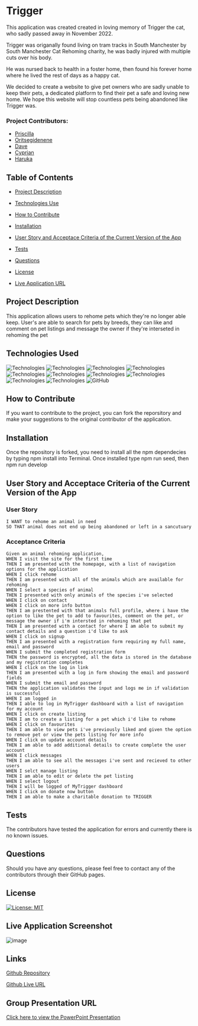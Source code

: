 # Trigger

This application was created created in loving memory of Trigger the cat, who sadly passed away in November 2022.

Trigger was origanally found living on tram tracks in South Manchester by South Manchester Cat Rehoming charity, he was badly injured with multiple cuts over his body.

He was nursed back to health in a foster home, then found his forever home where he lived the rest of days as a happy cat.

We decided to create a website to give pet owners who are sadly unable to keep their pets, a dedicated platform to find their pet a safe and loving new home. We hope this website will stop countless pets being abandoned like Trigger was.

### Project Contributors:

* [Priscilla](https://github.com/priscillaluong)
* [Oritsegidenene](https://github.com/nenebeji)
* [Dave](https://github.com/DaveMon79)
* [Cyprian](https://github.com/capg84)
* [Haruka](https://github.com/Haruka08)



## Table of Contents

- [Project Description](#project-description)

- [Technologies Use](#technologies-used)

- [How to Contribute](#how-to-contribute)

- [Installation](#installation)

- [User Story and Acceptace Criteria of the Current Version of the App](#user-story-and-acceptace-criteria-of-the-current-version-of-the-app)

- [Tests](#tests)

- [Questions](#questions)

- [License](#license)

- [Live Application URL](#live-application-url)

## Project Description

This application allows users to rehome pets which they're no longer able keep. User's are able to search for pets by breeds, they can like and comment on pet listings and message the owner if they're interseted in rehoming the pet

## Technologies Used

![Technologies](https://img.shields.io/badge/-Git-F05032?logo=Git&logoColor=white)
![Technologies](https://img.shields.io/badge/-JavaScript-007396?logo=JavaScript&logoColor=white)
![Technologies](https://img.shields.io/badge/-Node.js-339933?logo=Node.js&logoColor=white)
![Technologies](https://img.shields.io/badge/-npm-CB3837?logo=npm&logoColor=white)
![Technologies](https://img.shields.io/badge/-React-61DAFB?logo=React&logoColor=white)
![Technologies](https://img.shields.io/badge/-Bootstrap-7952B3?logo=Bootstrap&logoColor=white)
![Technologies](https://img.shields.io/badge/-HTML5-E34F26?logo=HTML5&logoColor=white)
![Technologies](https://img.shields.io/badge/-CSS-1572B6?logo=CSS&logoColor=white)
![Technologies](https://img.shields.io/badge/-ApolloGraphQ-311C87?logo=ApolloGraphQL&logoColor=white)
![Technologies](https://img.shields.io/badge/-MongoDB-47A248?logo=MongoDB&logoColor=white)
![GitHub](https://img.shields.io/badge/-GitHub-181717?logo=GitHub&logoColor=white)



## How to Contribute

If you want to contribute to the project, you can fork the reporsitory and make your suggestions to the original contributor of the application.

## Installation

Once the repository is forked, you need to install all the npm dependecies by typing npm install into Terminal. Once installed type npm run seed, then npm run develop

## User Story and Acceptace Criteria of the Current Version of the App

### User Story

```As an animal lover 
I WANT to rehome an animal in need
SO THAT animal does not end up being abandoned or left in a sancutuary
```

### Acceptance Criteria

```
Given an animal rehoming application,
WHEN I visit the site for the first time
THEN I am presented with the homepage, with a list of navigation options for the application
WHEN I click rehome
THEN I am presented with all of the animals which are available for rehoming
WHEN I select a species of animal
THEN I presented with only animals of the species i've selected
WHEN I click on contact
WHEN I click on more info button
THEN I am prestented with that animals full profile, where i have the option to like the pet to add to favourites, comment on the pet, or message the owner if i'm intersted in rehoming that pet
THEN I am presented with a contact for where I am able to submit my contact details and a question i'd like to ask
WHEN I click on signup 
THEN I am presented with a registration form requiring my full name, email and password
WHEN I submit the completed registration form
THEN the password is encrypted, all the data is stored in the database and my registration completes
WHEN I click on the log in link
THEN I am presented with a log in form showing the email and password fields
WHEN I submit the email and password
THEN the application validates the input and logs me in if validation is successful
WHEN I am logged in
THEN I able to log in MyTrigger dashboard with a list of navigation for my account
WHEN I click on create listing
THEN I am to create a listing for a pet which i'd like to rehome
WHEN I click on favourites
THEN I am able to view pets i've previously liked and given the option to remove pet or view the pets listing for more info
WHEN I click on update account details
THEN I am able to add additional details to create complete the user account
WHEN I click messages
THEN I am able to see all the messages i've sent and recieved to other users
WHEN I selct manage listing
THEN I am able to edit or delete the pet listing
WHEN I select logout
THEN I will be logged of MyTrigger dashboard
WHEN I click on donate now button
THEN I am able to make a charitable donation to TRIGGER
```

## Tests

The contributors have tested the application for errors and currently there is no known issues.

## Questions

Should you have any questions, please feel free to contact any of the contributors through their GitHub pages.

## License

[![License: MIT](https://img.shields.io/badge/License-MIT-yellow.svg)](https://opensource.org/licenses/MIT)

## Live Application Screenshot
![image](https://user-images.githubusercontent.com/29457902/206865480-d2166e6e-85fd-443b-aac3-7ac569ece1c2.png)

## Links

[Github Repository](https://github.com/capg84/trigger)

[Github Live URL](https://boiling-dusk-63403.herokuapp.com/)

## Group Presentation URL
[Click here to view the PowerPoint Presentation](https://docs.google.com/presentation/d/14_oNnJ3Mp2-EQodYAPNX0Ac9wHBUzN4J/edit#slide=id.p1)
